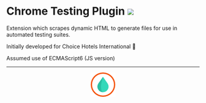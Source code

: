 # Chrome Testing Plugin ![](https://img.shields.io/badge/Chrome_Store-Coming_Soon!-yellow.svg)

Extension which scrapes dynamic HTML to generate files for use in automated testing suites.

Initially developed for Choice Hotels International :hotel:

Assumed use of ECMAScript6 (JS version)

---

<p align="center">
  <img src="https://github.com/NAUTeamWATER/ChromeTestingPlugin/blob/32978ff68c7cbd73d661db47d9f89f7b3d266978/water-icon48.png">
</p>
